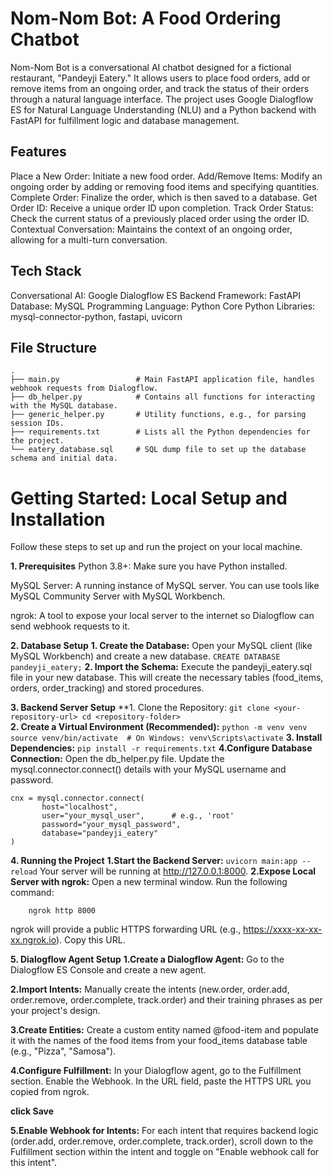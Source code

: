 # Nom-Nom Bot: A Food Ordering Chatbot
Nom-Nom Bot is a conversational AI chatbot designed for a fictional restaurant, "Pandeyji Eatery." It allows users to place food orders, add or remove items from an ongoing order, and track the status of their orders through a natural language interface. The project uses Google Dialogflow ES for Natural Language Understanding (NLU) and a Python backend with FastAPI for fulfillment logic and database management.

## Features
Place a New Order: Initiate a new food order.
Add/Remove Items: Modify an ongoing order by adding or removing food items and specifying quantities.
Complete Order: Finalize the order, which is then saved to a database.
Get Order ID: Receive a unique order ID upon completion.
Track Order Status: Check the current status of a previously placed order using the order ID.
Contextual Conversation: Maintains the context of an ongoing order, allowing for a multi-turn conversation.
## Tech Stack
Conversational AI: Google Dialogflow ES
Backend Framework: FastAPI
Database: MySQL
Programming Language: Python
Core Python Libraries: mysql-connector-python, fastapi, uvicorn

## File Structure
```
.
├── main.py                 # Main FastAPI application file, handles webhook requests from Dialogflow.
├── db_helper.py            # Contains all functions for interacting with the MySQL database.
├── generic_helper.py       # Utility functions, e.g., for parsing session IDs.
├── requirements.txt        # Lists all the Python dependencies for the project.
└── eatery_database.sql     # SQL dump file to set up the database schema and initial data.
```
# Getting Started: Local Setup and Installation
Follow these steps to set up and run the project on your local machine.

**1. Prerequisites**
Python 3.8+: Make sure you have Python installed.

MySQL Server: A running instance of MySQL server. You can use tools like MySQL Community Server with MySQL Workbench.

ngrok: A tool to expose your local server to the internet so Dialogflow can send webhook requests to it.

**2. Database Setup**
    **1. Create the Database:** Open your MySQL client (like MySQL Workbench) and create a new database.
          ```
             CREATE DATABASE pandeyji_eatery;
             ```
    **2. Import the Schema:** Execute the pandeyji_eatery.sql file in your new database. This will create               the necessary tables (food_items, orders, order_tracking) and stored procedures.
    
**3. Backend Server Setup**
      **1. Clone the Repository:
           ```
           git clone <your-repository-url>
           cd <repository-folder>
          ```   
      **2. Create a Virtual Environment (Recommended):**
           ```
              python -m venv venv
              source venv/bin/activate  # On Windows: venv\Scripts\activate
                   ```
      **3. Install Dependencies:**
         ```
          pip install -r requirements.txt
             ```
       **4.Configure Database Connection:**
            Open the db_helper.py file.
            Update the mysql.connector.connect() details with your MySQL username and password.

    cnx = mysql.connector.connect(
           host="localhost",
           user="your_mysql_user",      # e.g., 'root'
           password="your_mysql_password",
           database="pandeyji_eatery"
    )
  **4. Running the Project**
     **1.Start the Backend Server:**
       ```
       uvicorn main:app --reload
       ```
      Your server will be running at http://127.0.0.1:8000.
     **2.Expose Local Server with ngrok:**
       Open a new terminal window.
       Run the following command:

        ngrok http 8000
  ngrok will provide a public HTTPS forwarding URL (e.g., https://xxxx-xx-xx-xx.ngrok.io). Copy this URL.
    
**5. Dialogflow Agent Setup**
  **1.Create a Dialogflow Agent:** Go to the Dialogflow ES Console and create a new agent.

  **2.Import Intents:** Manually create the intents (new.order, order.add, order.remove, order.complete, track.order) and their training phrases as per your project's design.

 **3.Create Entities:** Create a custom entity named @food-item and populate it with the names of the food items from your food_items database table (e.g., "Pizza", "Samosa").

 **4.Configure Fulfillment:**
 In your Dialogflow agent, go to the Fulfillment section.
   Enable the Webhook.
  In the URL field, paste the HTTPS URL you copied from ngrok.
  
**click Save**

  **5.Enable Webhook for Intents:** For each intent that requires backend logic (order.add, order.remove, order.complete, track.order), scroll down to the Fulfillment section within the intent and toggle on "Enable webhook call for this intent".
          
          
    
